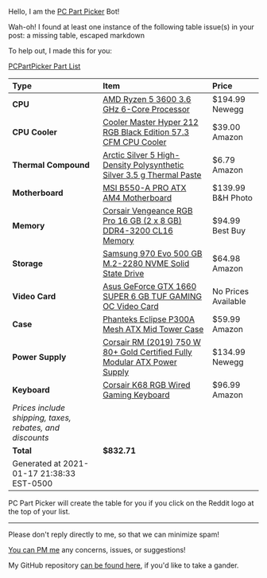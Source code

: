 Hello, I am the [PC Part Picker](https://pcpartpicker.com) Bot!

Wah-oh! I found at least one instance of the following table issue(s) in your post: a missing table, escaped markdown

To help out, I made this for you:

[PCPartPicker Part List](https://pcpartpicker.com/list/9qMcNP)

Type|Item|Price
:----|:----|:----
 **CPU** | [AMD Ryzen 5 3600 3.6 GHz 6-Core Processor](https://pcpartpicker.com/product/9nm323/amd-ryzen-5-3600-36-thz-6-core-processor-100-100000031box) | $194.99 Newegg
 **CPU Cooler** | [Cooler Master Hyper 212 RGB Black Edition 57.3 CFM CPU Cooler](https://pcpartpicker.com/product/hHDJ7P/cooler-master-hyper-212-rgb-black-edition-573-cfm-cpu-cooler-rr-212s-20pc-r1) | $39.00 Amazon
 **Thermal Compound** | [Arctic Silver 5 High-Density Polysynthetic Silver 3.5 g Thermal Paste](https://pcpartpicker.com/product/6RrG3C/arctic-silver-thermal-paste-as535g) | $6.79 Amazon
 **Motherboard** | [MSI B550-A PRO ATX AM4 Motherboard](https://pcpartpicker.com/product/7gxbt6/msi-b550-a-pro-atx-am4-motherboard-b550-a-pro) | $139.99 B&H Photo
 **Memory** | [Corsair Vengeance RGB Pro 16 GB (2 x 8 GB) DDR4-3200 CL16 Memory](https://pcpartpicker.com/product/QDhKHx/corsair-vengeance-rgb-pro-16gb-2-x-8gb-ddr4-3200-memory-cmw16gx4m2c3200c16) | $94.99 Best Buy
 **Storage** | [Samsung 970 Evo 500 GB M.2-2280 NVME Solid State Drive](https://pcpartpicker.com/product/P4ZFf7/samsung-970-evo-500gb-m2-2280-solid-state-drive-mz-v7e500bw) | $64.98 Amazon
 **Video Card** | [Asus GeForce GTX 1660 SUPER 6 GB TUF GAMING OC Video Card](https://pcpartpicker.com/product/CH4BD3/asus-geforce-gtx-1660-super-6-gb-tuf-gaming-oc-video-card-tuf-gtx1660s-o6g-gaming) | No Prices Available 
 **Case** | [Phanteks Eclipse P300A Mesh ATX Mid Tower Case](https://pcpartpicker.com/product/crqBD3/phanteks-eclipse-p300a-mesh-atx-mid-tower-case-ph-ec300atg_bk01) | $59.99 Amazon
 **Power Supply** | [Corsair RM (2019) 750 W 80+ Gold Certified Fully Modular ATX Power Supply](https://pcpartpicker.com/product/6Y66Mp/corsair-rm-2019-750-w-80-gold-certified-fully-modular-atx-power-supply-cp-9020195-na) | $134.99 Newegg
 **Keyboard** | [Corsair K68 RGB Wired Gaming Keyboard](https://pcpartpicker.com/product/Rwc48d/corsair-k68-rgb-wired-gaming-keyboard-ch-9102010-na) | $96.99 Amazon
 *Prices include shipping, taxes, rebates, and discounts* | 
 | **Total** | **$832.71** | 
 Generated at 2021-01-17 21:38:33 EST-0500 |  |


PC Part Picker will create the table for you if you click on the Reddit logo at the top of your list.

---
Please don't reply directly to me, so that we can minimize spam! 

[You can PM me](https://www.reddit.com/message/compose/?to=pcpp-helper-bot) any concerns, issues, or suggestions!

My GitHub repository [can be found here](https://github.com/william-ingold/pcpp-helper-bot), if you'd like to take a gander.
